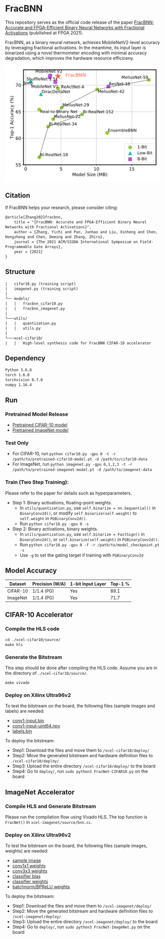 # FracBNN

This repository serves as the official code release of the paper [FracBNN: Accurate and FPGA-Efficient Binary Neural Networks with Fractional Activations](https://arxiv.org/abs/2012.12206) (pubilished at FPGA 2021).

FracBNN, as a binary neural network, achieves MobileNetV2-level accuracy by leveraging fractional activations. In the meantime, its input layer is binarized using a novel thermometer encoding with minimal accuracy degradation, which improves the hardware resource efficiceny.

<img src="/utils/imagenet_benchmark.png" />

## Citation

If FracBNN helps your research, please consider citing:
```
@article{Zhang2021fracbnn,
    title = "{FracBNN: Accurate and FPGA-Efficient Binary Neural Networks with Fractional Activations}",
    author = {Zhang, Yichi and Pan, Junhao and Liu, Xinheng and Chen, Hongzheng and Chen, Deming and Zhang, Zhiru},
    journal = {The 2021 ACM/SIGDA International Symposium on Field-Programmable Gate Arrays},
    year = {2021}
}
```

## Structure
```
|   cifar10.py (training script)
|   imagenet.py (training script)
|
└── models/
|   |   fracbnn_cifar10.py
|   |   fracbnn_imagenet.py
|
└───utils/
|   |   quantization.py
|   |   utils.py
|
└───xcel-cifar10/
|   |   High-level synthesis code for FracBNN CIFAR-10 accelerator
```

## Dependency
```
Python 3.6.8
torch 1.6.0
torchvision 0.7.0
numpy 1.16.4
```

## Run

### Pretrained Model Release

- [Pretrained CIFAR-10 model](https://drive.google.com/file/d/19XJZc3na96Mbgg7wjEFuoPcuzb-xha-_/view?usp=sharing)
- [Pretrained ImageNet model](https://drive.google.com/file/d/1VyMigxNAW4qQi_uVwifhfJ8FckAxnBhB/view?usp=sharing)

### Test Only

- For CIFAR-10, run ```python cifar10.py -gpu 0 -t -r /path/to/pretrained-cifar10-model.pt -d /path/to/cifar10-data```
- For ImageNet, run ```python imagenet.py -gpu 0,1,2,3 -t -r /path/to/pretrained-imagenet-model.pt -d /path/to/imagenet-data```

### Train (Two Step Training):

Please refer to the paper for details such as hyperparameters.

- Step 1: Binary activations, floating-point weights.
    - In ```utils/quantization.py```, use ```self.binarize = nn.Sequential()``` in ```BinaryConv2d()```, or modify ```self.binarize(self.weight)``` to ```self.weight``` in ```PGBinaryConv2d()```.
    - Run ```python cifar10.py -gpu 0 -s```
- Step 2: Binary activations, binary weights.
    - In ```utils/quantization.py```, use ```self.binarize = FastSign()``` in ```BinaryConv2d()```, or ```self.binarize(self.weight)``` in ```PGBinaryConv2d()```.
    - Run ```python cifar10.py -gpu 0 -f -r /path/to/model_checkpoint.pt -s```
    - Use ```-g``` to set the gating target if training with ```PGBinaryConv2d```

## Model Accuracy

| Dataset       | Precision (W/A) | 1-bit Input Layer | Top-1 %   |
| ------------- | --------------- | ----------------- | --------- |
| CIFAR-10      | 1/1.4 (PG)      | Yes               | 89.1      |
| ImageNet      | 1/1.4 (PG)      | Yes               | 71.7      |

## CIFAR-10 Accelerator

### Compile the HLS code

```
cd ./xcel-cifar10/source/
make hls
```

### Generate the Bitstream

This step should be done after compiling the HLS code. Assume you are in the directory of ```./xcel-cifar10/source/```.

```
make vivado
```

### Deploy on Xilinx Ultra96v2

To test the bitstream on the board, the following files (sample images and labels) are needed:

- [conv1-input.bin](https://drive.google.com/file/d/1xHXMod4xGgv3Abd6sICzAywqGAADnJCS/view?usp=sharing)
- [conv1-input-uint64.npy](https://drive.google.com/file/d/1Wm7qGQAHCrVk-BvzDw0fc3YqLDoof4Lu/view?usp=sharing)
- [labels.bin](https://drive.google.com/file/d/1wssKeaLylQmS_e3wvj0PmUhO8lnlgXMB/view?usp=sharing)

To deploy the bitstream:

- Step1: Download the files and move them to ```/xcel-cifar10/deploy/```
- Step2: Move the generated bitstream and hardware definition files to ```/xcel-cifar10/deploy/```
- Step3: Upload the entire directory ```/xcel-cifar10/deploy/``` to the board
- Step4: Go to ```deploy/```, run ```sudo python3 FracNet-CIFAR10.py``` on the board

## ImageNet Accelerator

### Compile HLS and Generate Bitstream

Please run the compilation flow using Vivado HLS. The top function is ```FracNet()``` in ```xcel-imagenet/source/bnn.cc```.

### Deploy on Xilinx Ultra96v2

To test the bitstream on the board, the following files (sample images, weights) are needed:

- [sample image](https://drive.google.com/file/d/1eHiIOdKyyMy4cRbEs2x5wHgmUkqfzbcK/view?usp=sharing)
- [conv1x1 weights](https://drive.google.com/file/d/1RRkMyfxURW9guPL_-YTO6e-8xW3NbYFO/view?usp=sharing)
- [conv3x3 weights](https://drive.google.com/file/d/1baVs0SCmYQqmwgWp8ikdNAanOn4oBwQ3/view?usp=sharing)
- [classifier bias](https://drive.google.com/file/d/10UtAz-dBPxEfElqSdfl4XaczteXmsaQj/view?usp=sharing)
- [classifier weights](https://drive.google.com/file/d/1P_IjUzA-KOulwRkHKm-6SY8XdHCOTXVC/view?usp=sharing)
- [batchnorm/BPReLU weights](https://drive.google.com/file/d/1m9OGR0V8MhVnxBm84nTAR75-wCFUDgCW/view?usp=sharing)

To deploy the bitstream:

- Step1: Download the files and move them to ```/xcel-imagenet/deploy/```
- Step2: Move the generated bitstream and hardware definition files to ```/xcel-imagenet/deploy/```
- Step3: Upload the entire directory ```/xcel-imagenet/deploy/``` to the board
- Step4: Go to ```deploy/```, run ```sudo python3 FracNet-ImageNet.py``` on the board
